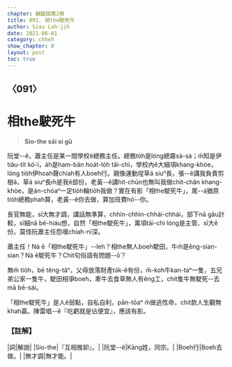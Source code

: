 ```yaml
---
chapter: 鹹酸甜第2冊
title: 091. 相the駛死牛
author: Siau Lah-jih
date: 2021-06-01
category: chheh
show_chapter: 0
layout: post
toc: true
---
```


## 〈091〉
# 相the駛死牛
> **Sio-the sái sí gû**

阮堂--ê，蕭主任是某一間學校ê總務主任。總務to̍h是lóng總霧sà-sà；m̄知是伊tiâu-ti̍t kó͘-ì，a̍h是ham-bān hoa̍t-lo̍h tāi-chì，學校內ê大細項khang-khòe，lóng tio̍h伊hoah聲chiah有人boeh行。親像運動埕草á siuⁿ長，張--ê講我負責剪樹á，草á siuⁿ長m̄是我ê部份，老黃--ê講hit-chūn也無叫我做chit-chân khang-khòe，是án-chóaⁿ一定tio̍h輪tio̍h我做？實在有影「相the駛死牛」，尾--á猶原tio̍h總務phah算，老黃--ê你去做，算加班費hō͘--你。

長官無能，sī大無才調，講話無準算，chhìn-chhìn-chhái-chhái，部下nā gâu計較，sī細nā bē-hiáu想，自然「相the駛死牛」，萬項tāi-chì lóng是主管、sī大ê份。莫怪阮蕭主任怨嘆chiah-nī深。

蕭主任！Ná ē「相the駛死牛」--leh？相the無人boeh駛田，牛m̄是êng-sian-sian？Ná ē駛死牛？Chit句俗語有問題--ō͘？

無m̄ tio̍h，bē têng-tâⁿ，父母放落財產ta̍k-ê有份，m̄-koh牛kan-taⁿ一隻，五兄弟公家一隻牛，駛田相爭boeh，牽牛去食草無人有êng工，chit隻牛無駛死--去mā bē-sái。

「相the駛死牛」是人ê弱點，自私自利，pān-tōaⁿ m̄做逃性命，chit款人生觀無khah贏。陳雷唱--ê『吃虧就是佔便宜』，應該有影。


### 【註解】

|詞|解說|
|Sio-the|『互相推卸』。|
|阮堂--ê|Kāng姓，同宗。|
|Boeh行|Boeh去做。|
|無才調|無才能。|
